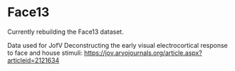 # Face13

Currently rebuilding the Face13 dataset.

Data used for JofV Deconstructing the early visual electrocortical response to face and house stimuli:
https://jov.arvojournals.org/article.aspx?articleid=2121634

